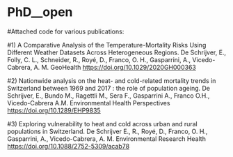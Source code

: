 # PhD__open

#Attached code for various publications:

#1) A Comparative Analysis of the Temperature-Mortality Risks Using Different Weather Datasets Across Heterogeneous Regions. De Schrijver, E., Folly, C. L., Schneider, R., Royé, D., Franco, O. H., Gasparrini, A., Vicedo-Cabrera, A. M. GeoHealth https://doi.org/10.1029/2020GH000363

#2) Nationwide analysis on the heat- and cold-related mortality trends in Switzerland between 1969 and 2017 : the role of population ageing. De Schrijver, E., Bundo M., Ragettli M., Sera F., Gasparrini A., Franco O.H., Vicedo-Cabrera A.M. Environmental Health Perspectives https://doi.org/10.1289/EHP9835

#3) Exploring vulnerability to heat and cold across urban and rural populations in Switzerland. De Schrijver E., R., Royé, D., Franco, O. H., Gasparrini, A., Vicedo-Cabrera, A. M. Environmental Research Health https://doi.org/10.1088/2752-5309/acab78

